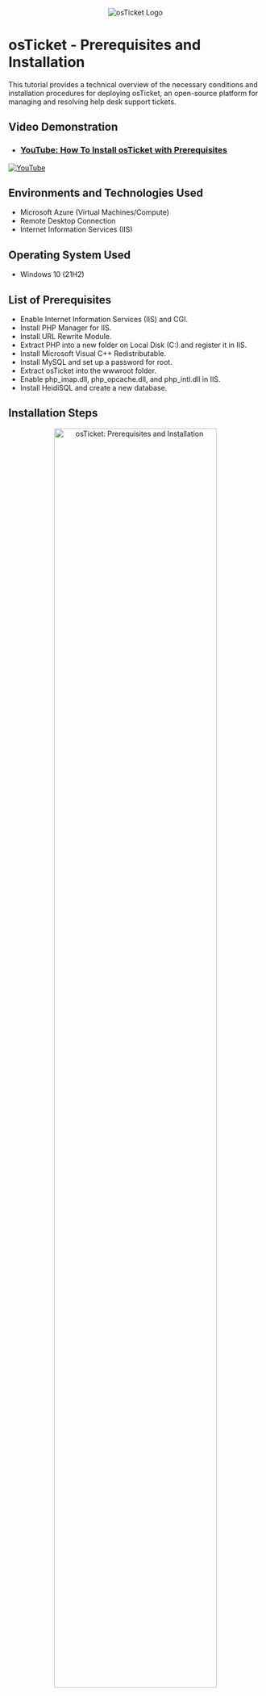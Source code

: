 <p align="center">
<img src="https://static.wixstatic.com/shapes/2ebf04_6ddec2f2c2eb4cd4ada9cef3f6ace924.svg" alt="osTicket Logo"/>
</p>

<h1>osTicket - Prerequisites and Installation</h1>
This tutorial provides a technical overview of the necessary conditions and installation procedures for deploying osTicket, an open-source platform for managing and resolving help desk support tickets.<br />


<h2>Video Demonstration</h2>

- ### [YouTube: How To Install osTicket with Prerequisites](https://youtu.be/dEvGaxOgqf0)

[![YouTube](https://static.wixstatic.com/media/2ebf04_4ab570f6e52b411e9d743f591c649d73~mv2.png)](https://youtu.be/dEvGaxOgqf0)
</p>

<h2>Environments and Technologies Used</h2>

- Microsoft Azure (Virtual Machines/Compute)
- Remote Desktop Connection
- Internet Information Services (IIS)

<h2>Operating System Used </h2>

- Windows 10</b> (21H2)

<h2>List of Prerequisites</h2>

- Enable Internet Information Services (IIS) and CGI.
- Install PHP Manager for IIS.
- Install URL Rewrite Module.
- Extract PHP into a new folder on Local Disk (C:) and register it in IIS.
- Install Microsoft Visual C++ Redistributable.
- Install MySQL and set up a password for root.
- Extract osTicket into the wwwroot folder.
- Enable php_imap.dll, php_opcache.dll, and php_intl.dll in IIS.
- Install HeidiSQL and create a new database.

<h2>Installation Steps</h2>

<p>
<p align="center"> 
<img src="https://static.wixstatic.com/media/2ebf04_46fec3f74ebb4eaf803cb5cb612c6939~mv2.png" height="80%" width="80%" alt="osTicket: Prerequisites and Installation"/>
</p>
<p>
1. Create a resource group within Azure and name it “RG-osTicket.”
</p>
<br />

<p>
<p align="center"> 
<img src="https://static.wixstatic.com/media/2ebf04_77387910fc1a4be8b67ed724302d2e44~mv2.png" height="80%" width="80%" alt="osTicket: Prerequisites and Installation"/>
</p>
<p>
2. Create a virtual machine and choose “RG-osTicket” as the resource group and Windows 10 Pro, Version 21H2 as the image.
</p>
<br />

<p>
<p align="center"> 
<img src="https://static.wixstatic.com/media/2ebf04_05b52ea6778e40a090e17941939c969b~mv2.png" height="80%" width="80%" alt="osTicket: Prerequisites and Installation"/>
</p>
<p>
3. Remote Desktop Connection into the virtual machine (VM) via the VM’s public IP Address.
</p>
<br />

<p>
<p align="center"> 
<img src="https://static.wixstatic.com/media/2ebf04_30bd0a8b94a14c9d8f1daa8eabefbf05~mv2.png" height="80%" width="80%" alt="osTicket: Prerequisites and Installation"/>
</p>
<p>
4. Go to “Turn Windows Features on or off” in the control panel menu.
</p>
<br />

<p>
<p align="center"> 
<img src="https://static.wixstatic.com/media/2ebf04_1ba15b5709a2434a9c676c21bd01ccf6~mv2.png" height="80%" width="80%" alt="osTicket: Prerequisites and Installation"/>
</p>
<p align="center"> 
<img src="https://static.wixstatic.com/media/2ebf04_a6e5746c3bc44b529b5663237726fe20~mv2.png" height="80%" width="80%" alt="osTicket: Prerequisites and Installation">
</p>
<p>
5. Enable Internet Information Services (IIS) and CGI.
</p>
<br />

<p>
<p align="center"> 
<img src="https://static.wixstatic.com/media/2ebf04_69ba87d49db24386a77890054495d507~mv2.png" height="80%" width="80%" alt="osTicket: Prerequisites and Installation"/>
</p>
<p align="center"> 
<img src="https://static.wixstatic.com/media/2ebf04_ef74369fcc68481b9d6a42c04ba21362~mv2.png" height="50%" width="50%" alt="osTicket: Prerequisites and Installation"/>
</p>
<p>
6. Download and Install PHP Manager For IIS version 1.5.0 by going to https://iis.net/downloads/community/2018/05/php-manager-150-for-iis-10. 
</p>
<br />

<p>
<p align="center"> 
<img src="https://static.wixstatic.com/media/2ebf04_38c073f7680448e494baf97916f51593~mv2.png" height="80%" width="80%" alt="osTicket: Prerequisites and Installation"/>
</p>
<p align="center"> 
<img src="https://static.wixstatic.com/media/2ebf04_6c6d0a55c7c24a81a52ed7cfa7fc9ea5~mv2.png" height="50%" width="50%" alt="osTicket: Prerequisites and Installation"/>
</p>
<p>
7. Download and Install URL Rewrite Module 2.1 by going to https://iis.net/downloads/microsoft/url-rewrite.
</p>
<br />

<p>
<p align="center"> 
<img src="https://static.wixstatic.com/media/2ebf04_25e7ed24bf1d4740a44e24084ec46bea~mv2.png" height="80%" width="80%" alt="osTicket: Prerequisites and Installation"/>
</p>
<p>
8. Go to the Local Disk (C:) and create a new folder called “PHP.”
</p>
<br />

<p>
<p align="center"> 
<img src="https://static.wixstatic.com/media/2ebf04_a165a508089b4fc18ecc369532a80a4e~mv2.png" height="80%" width="80%" alt="osTicket: Prerequisites and Installation"/>
</p>
<p>
9. Download PHP 7.4.33 by going to https://windows.php.net/downloads/release and click php-7.4.33-nts-Win32-vc15-x64.zip.
</p>
<br />

<p>
<p align="center"> 
<img src="https://static.wixstatic.com/media/2ebf04_e1639b4d2eb04230b358191a83192074~mv2.png" height="50%" width="50%" alt="osTicket: Prerequisites and Installation"/>
</p>
<p>
10. Extract PHP 7.4.33 into the PHP folder created in Local Disk (C:).
</p>
<br />

<p>
<p align="center"> 
<img src="https://static.wixstatic.com/media/2ebf04_5c7ade1560b74192afd51a8f539e2f41~mv2.png" height="80%" width="80%" alt="osTicket: Prerequisites and Installation"/>
</p>
<p align="center"> 
<img src="https://static.wixstatic.com/media/2ebf04_6157427428c14221a9e41ab4cd6745f1~mv2.png" height="50%" width="50%" alt="osTicket: Prerequisites and Installation"/>
</p>
<p>
11. Download and Install Microsoft Visual C + + Redistributable by going to https://learn.microsoft.com/en-US/cpp/windows/lastest-supported-vc-redist?view=msvc-170, scroll down and click the link for the x86 version.
</p>
<br />

<p>
<p align="center"> 
<img src="https://static.wixstatic.com/media/2ebf04_4d4e5caedb364f3f87ab118b7eb7e831~mv2.png" height="80%" width="80%" alt="osTicket: Prerequisites and Installation"/>
</p>
<p align="center"> 
<img src="https://static.wixstatic.com/media/2ebf04_414f33a46cc8409cbfd36e7c211617fb~mv2.png" height="50%" width="50%" alt="osTicket: Prerequisites and Installation"/>
</p>
<p>
12. Download and Install MySQL 5.5.62 by going to https://downloads.mysql.com/archives/community/ and for product version choose 5.5.62 and download the 32-bit, MSI Installer.
</p>
<br />

<p>
<p align="center"> 
<img src="https://static.wixstatic.com/media/2ebf04_5aef81d1038543ae87bf25a923554068~mv2.png" height="50%" width="50%" alt="osTicket: Prerequisites and Installation"/>
</p>
<p>
13. Launch the MySQL Instance Configuration Wizard → choose “standard configuration” → Install as Windows Service → Enter a password under Modify Security Settings → Then click Execute.
</p>
<br />

<p>
<p align="center"> 
<img src="https://static.wixstatic.com/media/2ebf04_340541966fd747b68875c02bf744f56e~mv2.png" height="80%" width="80%" alt="osTicket: Prerequisites and Installation"/>
</p>
<p>
14. Run Internet Information Services as an administrator and go to the PHP Manager.
</p>
<br />

<p>
<p align="center"> 
<img src="https://static.wixstatic.com/media/2ebf04_74501320361645da9abc78cb89509097~mv2.png" height="80%" width="80%" alt="osTicket: Prerequisites and Installation"/>
</p>
<p align="center"> 
<img src="https://static.wixstatic.com/media/2ebf04_670015e9b5b14932b4d9cea259ef32b3~mv2.png" height="80%" width="80%" alt="osTicket: Prerequisites and Installation"/>
</p>
<p>
15. Click register new PHP version → Search for the PHP folder created in Local Disk (C:) and select the “php-cgi” file.
</p>
<br />

<p>
<p align="center"> 
<img src="https://static.wixstatic.com/media/2ebf04_ce7d6272c03f4f29a79c4253ff7795b1~mv2.png" height="80%" width="80%" alt="osTicket: Prerequisites and Installation"/>
</p>
<p>
16. Go to https://osticket.com/download/ and download the latest version of osTicket and extract the folder.
</p>
<br />

<p>
<p align="center"> 
<img src="https://static.wixstatic.com/media/2ebf04_2bd2b51d008640c98bb891c114fa4cb0~mv2.png" height="80%" width="80%" alt="osTicket: Prerequisites and Installation"/>
</p>
<p>
17. Open the “osTicket” folder and drag the “upload folder” to the “wwwroot” folder found by going to the Local Disk (C:) → “inetpub” folder → wwwroot.
</p>
<br />

<p>
<p align="center"> 
<img src="https://static.wixstatic.com/media/2ebf04_81d6cf73e1904ae9bc188f4619b99155~mv2.png" height="80%" width="80%" alt="osTicket: Prerequisites and Installation"/>
</p>
<p>
18. Rename the “upload folder” to “osTicket.”
</p>
<br />

<p>
<p align="center"> 
<img src="https://static.wixstatic.com/media/2ebf04_aed8427d753b4b949e06064446aaab2a~mv2.png" height="80%" width="80%" alt="osTicket: Prerequisites and Installation"/>
</p>
<p>
19. Go back to the PHP Manager and click “Enable or disable an extension.”
</p>
<br />

<p>
<p align="center"> 
<img src="https://static.wixstatic.com/media/2ebf04_39102b9e179446a4a774f5c635f3b6c1~mv2.png" height="80%" width="80%" alt="osTicket: Prerequisites and Installation"/>
</p>
<p>
20. Enable the following extension:
-php_imap.dll
-php_opcache.dll
-php_intl.dll
</p>
<br />

<p>
<p align="center"> 
<img src="https://static.wixstatic.com/media/2ebf04_6a8804c0450143969a82028bc0a0d38f~mv2.png" height="80%" width="80%" alt="osTicket: Prerequisites and Installation"/>
</p>
<p>
21. Go to the osTicket folder in wwwroot → Then click the “include” folder → Find and rename ost-sampleconfig.php file to ost-config.php.
</p>
<br />

<p>
<p align="center"> 
<img src="https://static.wixstatic.com/media/2ebf04_22b6dbd0f8c24dfe964a170eaeb3c92b~mv2.png" height="80%" width="80%" alt="osTicket: Prerequisites and Installation"/>
</p>
<p>
22. Right-click on ost-config.php → Properties → Security → Advanced → Click “Disable Inheritance.”
</p>
<br />

<p>
<p align="center"> 
<img src="https://static.wixstatic.com/media/2ebf04_9f38a1f78c5f45c2806ac0024152a676~mv2.png" height="80%" width="80%" alt="osTicket: Prerequisites and Installation"/>
</p>
<p>
23. Click add → Select principle → Type “everyone” and allow all basic permissions.
</p>
<br />

<p>
<p align="center"> 
<img src="https://static.wixstatic.com/media/2ebf04_f237c60e1dcb4ef49957ef886aa6e54d~mv2.png" height="80%" width="80%" alt="osTicket: Prerequisites and Installation"/>
</p>
<p>
24. Open Microsoft Edge and go to https://localhost/osTicket/setup/ and click continue at the bottom.
</p>
<br />

<p>
<p align="center"> 
<img src="https://static.wixstatic.com/media/2ebf04_5d2927f74cf44a24b9fed7eddeae24a9~mv2.png" height="80%" width="80%" alt="osTicket: Prerequisites and Installation"/>
</p>
<p>
25. Fill out all the “System” and “Admin User” settings.
</p>
<br />

<p>
<p align="center"> 
<img src="https://static.wixstatic.com/media/2ebf04_373f0f0c369c46d692ca831b96a0c5db~mv2.png" height="50%" width="50%" alt="osTicket: Prerequisites and Installation"/>
</p>
<p>
26. Download and Install HeidiSQL by going to https://heidisql.com/instalers/HeidiSQL_12.3.0.6589_setup.exe.
</p>
<br />

<p>
<p align="center"> 
<img src="https://static.wixstatic.com/media/2ebf04_6d062cc7beeb45a5bdcdbc8a377af580~mv2.png" height="50%" width="50%" alt="osTicket: Prerequisites and Installation"/>
</p>
<p>
27. Launch HeidiSQL → Click new and enter in the password we created earlier for root and click open. 
</p>
<br />

<p>
<p align="center"> 
<img src="https://static.wixstatic.com/media/2ebf04_b589fb61255f4778b73871ffb880c6b5~mv2.png" height="80%" width="80%" alt="osTicket: Prerequisites and Installation"/>
</p>
<p>
28. Right-Click on HeidiSQL → Create new → Database and for the name type “osTicket.”
</p>
<br />

<p>
<p align="center"> 
<img src="https://static.wixstatic.com/media/2ebf04_6cde76f0469745879219224cb9299254~mv2.png" height="80%" width="80%" alt="osTicket: Prerequisites and Installation"/>
</p>
<p>
29. Go back to osTicket in Microsoft Edge to finish the “Database Settings” section and fill out the rest of the information and click Install now.
</p>
<br />

<p>
<p align="center"> 
<img src="https://static.wixstatic.com/media/2ebf04_c05d50a19517450fac1b13f62d2e500c~mv2.png" height="80%" width="80%" alt="osTicket: Prerequisites and Installation"/>
</p>
<p>
30. Go back to wwwroot folder → osTicket and delete the setup folder.
</p>
<br />

<p>
<p align="center"> 
<img src="https://static.wixstatic.com/media/2ebf04_656ded18f71e452cac05d4d2b4dc12ab~mv2.png" height="80%" width="80%" alt="osTicket: Prerequisites and Installation"/>
</p>
<p>
31. Click the include folder and go down to ost-config.php → Properties → Security → Advanced → and edit the basic permissions by removing:
- Full Control
- Modify
- Write
</p>
<br />

<p>
<p align="center"> 
<img src="https://static.wixstatic.com/media/2ebf04_8e7f7b6aece0475f8c5a5443207fd7d2~mv2.png" height="80%" width="80%" alt="osTicket: Prerequisites and Installation"/>
</p>
<p>
32. Go to https://localhost/osTicket/scp/login.php and login.
</p>
<br />

<p>
<p align="center"> 
<img src="https://static.wixstatic.com/media/2ebf04_5f95f05113564d6ebf9f4615d146d2ce~mv2.png" height="80%" width="80%" alt="osTicket: Prerequisites and Installation"/>
</p>
<p>
33. We should this page if everything was installed correctly. :)
</p>
<br />
<p align="center"><b><i>🙌💥People may hear your words, but they feel your attitude. ~ John C. Maxwell🙌💥</b></i></p>
<p align="right"> Next up, <a href="https://github.com/stevennocent/post-install-config"
>osTicket: Post-Installation Configuration</a></p>
